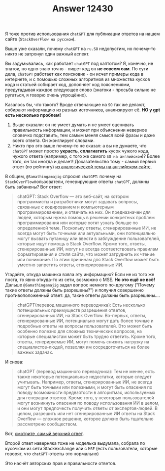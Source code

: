 ﻿---
title: "Answer 12430"
se.owner.user_id: 532877
se.owner.display_name: "Зонтик"
se.owner.link: "https://ru.meta.stackoverflow.com/users/532877/%d0%97%d0%be%d0%bd%d1%82%d0%b8%d0%ba"
se.answer_id: 12430
se.question_id: 12247
se.post_type: answer
se.is_accepted: False
---
<p>Я тоже против использования <code>chatGPT</code> для публикации ответов на нашем сайте (<code>StackOverFlow на русском</code>).</p>
<p>Выше уже сказали, почему <code>chatGPT</code> на <code>ru.SO</code> недопустим, но почему-то никто не затронул один важный аспект.</p>
<p>Вы задумывались, как работает <code>chatGPT</code> под каптотом? Я, конечно, не знаток, но одно знаю точно - пишет код он <strong>не совсем сам</strong>. По сути дела, <code>chatGPT</code> работает как поисковик - он исчет примеры кода в интернете, и с помошью сложных алгоритмов из множества кусков кода и статьей собирает код, дополняет код пояснениями, предугадывая каждое следующее слово (знатоки - просьба сильно не ругаться, я говорю очень упрощённо).</p>
<p>Казалось бы, что такого? Вроде отвечающие на <code>SO</code> так же делают, собирают информацию из разных источников, анализируют её. <strong>НО у gpt есть несколько проблем!</strong></p>
<ol>
<li>Выше сказали: он не умеет думать и не умеет оценивать правильность информации, и может при объяснении неверное словечко подставить, тем самым меняя смысл всей фразы и даже всего ответа. Он жонглирует словами.</li>
<li>Никто про это выше почему-то не сказал: а вы не думаете, что <code>chatGPT</code> может просто <strong>украсть</strong>, <strong>сплагиатить</strong> кусок чужого кода, чужого ответа (например, с того же самого <code>SO на английском</code>)? Более того, он так иногда и делает! Доказательство тому - самый первый ответ (по рейтингу) <a href="https://meta.stackoverflow.com/questions/421831/temporary-policy-chatgpt-is-banned?cb=1">из аналогической темы на английском сайте</a>.</li>
</ol>
<p>В общем, <code>@Samathingamajig</code> спросил <code>chatGPT</code>: почему на <code>StackOverFlow</code>пользователи, генерирующие ответы <code>chatGPT</code>, должны быть забанены? Вот ответ:</p>
<blockquote>
<p>chatGPT:
Stack Overflow — это веб-сайт, на котором программисты и разработчики могут задавать вопросы, связанные с кодированием и компьютерным программированием, и отвечать на них. Он предназначен для людей, которым нужна помощь в решении конкретных проблем программирования или которые хотят узнать больше по определенной теме. Поскольку ответы, сгенерированные ИИ, не всегда могут быть точными или актуальными, они потенциально могут вызвать путаницу или ввести в заблуждение пользователей, которые ищут помощь в Stack Overflow. Кроме того, ответы, сгенерированные ИИ, могут не всегда соответствовать правилам форматирования и стиля сайта, что может затруднить их чтение или понимание. По этим причинам для Stack Overflow может быть уместно запретить ответы, сгенерированные ИИ.</p>
</blockquote>
<p>Угадайте, откуда машинка взяла эту информацию? Если не из того же поста, то явно откуда-то из сети, возможно с MSE. <strong>Но это ещё не всё!</strong> Дальше <code>@Samathingamajig</code> задал вопрос немного по-другому (&quot;Почему такие ответы должны быть разрешены?&quot;) и получил совершенно противоположенный ответ: да, такие ответы должны быть разрешены....</p>
<blockquote>
<p>chatGPT(перевод машинного переводчика): Есть несколько потенциальных преимуществ разрешения ответов, сгенерированных ИИ, на Stack Overflow. Во-первых, ответы, сгенерированные ИИ, потенциально могут дать более точные и подробные ответы на вопросы пользователей. Это может быть особенно полезно для сложных технических вопросов, на которые специалистам может быть трудно ответить. Кроме того, ответы, генерируемые ИИ, могут помочь снизить нагрузку на специалистов-людей, позволяя им сосредоточиться на более важных задачах.</p>
</blockquote>
<p>И снова:</p>
<blockquote>
<p>chatGPT (перевод машинного переводчика): Тем не менее, есть также некоторые потенциальные недостатки, которые следует учитывать. Например, ответы, сгенерированные ИИ, не всегда могут быть точными или полезными, и могут быть опасения по поводу возможности предвзятости в алгоритмах, используемых для генерации ответов. Кроме того, у некоторых пользователей могут возникнуть опасения по поводу использования ИИ в целом, и они могут предпочесть получить ответы от экспертов-людей.
В целом, разрешить или нет сгенерированные ИИ ответы на Stack Overflow — сложное решение, которое должно быть тщательно рассмотрено сообществом.</p>
</blockquote>
<p>Вот, <a href="https://meta.stackoverflow.com/questions/421831/temporary-policy-chatgpt-is-banned?cb=1">смотрите, самый верхний ответ</a>.</p>
<p>Второй ответ наверняка тоже не моделька выдумала, собрала по кусочкам из сети Stackexchange или с <code>MSE</code> (есть пользователи, которые говорят, что <code>chatGPT</code>-ответы это нормально)</p>
<p>Это насчёт авторских прав и правильности ответов.</p>
